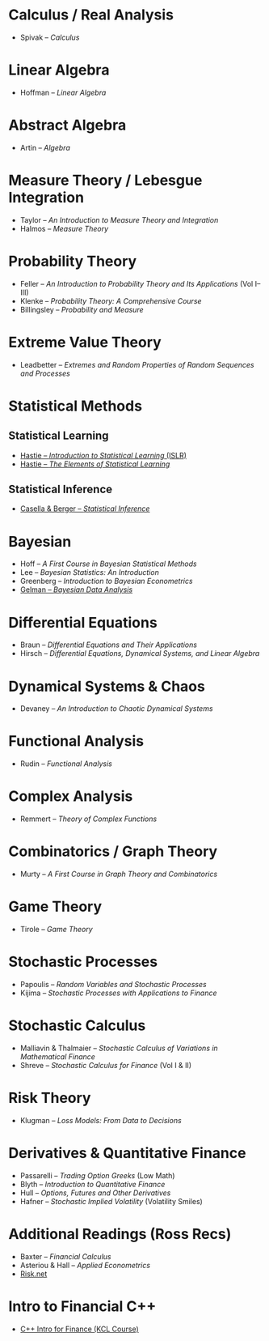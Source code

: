 # Calculus / Real Analysis
- Spivak – *Calculus*

# Linear Algebra
- Hoffman – *Linear Algebra*

# Abstract Algebra
- Artin – *Algebra*

# Measure Theory / Lebesgue Integration
- Taylor – *An Introduction to Measure Theory and Integration*
- Halmos – *Measure Theory*

# Probability Theory
- Feller – *An Introduction to Probability Theory and Its Applications* (Vol I–III)
- Klenke – *Probability Theory: A Comprehensive Course*
- Billingsley – *Probability and Measure*

# Extreme Value Theory
- Leadbetter – *Extremes and Random Properties of Random Sequences and Processes*

# Statistical Methods
## Statistical Learning
- [Hastie – *Introduction to Statistical Learning* (ISLR)](https://hastie.su.domains/ISLP/ISLP_website.pdf.download.html)
- [Hastie – *The Elements of Statistical Learning*](https://hastie.su.domains/ElemStatLearn/)

## Statistical Inference
- [Casella & Berger – *Statistical Inference*](https://pages.stat.wisc.edu/~shao/stat610/Casella_Berger_Statistical_Inference.pdf)

# Bayesian
- Hoff – *A First Course in Bayesian Statistical Methods*
- Lee – *Bayesian Statistics: An Introduction*
- Greenberg – *Introduction to Bayesian Econometrics*
- [Gelman – *Bayesian Data Analysis*](https://sites.stat.columbia.edu/gelman/book/)

# Differential Equations
- Braun – *Differential Equations and Their Applications*
- Hirsch – *Differential Equations, Dynamical Systems, and Linear Algebra*

# Dynamical Systems & Chaos
- Devaney – *An Introduction to Chaotic Dynamical Systems*

# Functional Analysis
- Rudin – *Functional Analysis*

# Complex Analysis
- Remmert – *Theory of Complex Functions*

# Combinatorics / Graph Theory
- Murty – *A First Course in Graph Theory and Combinatorics*

# Game Theory
- Tirole – *Game Theory*

# Stochastic Processes
- Papoulis – *Random Variables and Stochastic Processes*
- Kijima – *Stochastic Processes with Applications to Finance*

# Stochastic Calculus
- Malliavin & Thalmaier – *Stochastic Calculus of Variations in Mathematical Finance*
- Shreve – *Stochastic Calculus for Finance* (Vol I & II)

# Risk Theory
- Klugman – *Loss Models: From Data to Decisions*

# Derivatives & Quantitative Finance
- Passarelli – *Trading Option Greeks* (Low Math)
- Blyth – *Introduction to Quantitative Finance*
- Hull – *Options, Futures and Other Derivatives*
- Hafner – *Stochastic Implied Volatility* (Volatility Smiles)

# Additional Readings (Ross Recs)
- Baxter – *Financial Calculus*
- Asteriou & Hall – *Applied Econometrics*
- [Risk.net](https://www.risk.net)

# Intro to Financial C++
- [C++ Intro for Finance (KCL Course)](https://nms.kcl.ac.uk/john.armstrong/courses/courses.html)
